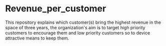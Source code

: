 # Revenue_per_customer
This repository explains which customer(s) bring the highest revenue in the space of three years, the organization's aim is to target high priority customers to encourage them and low priority customers so to device attractive means to keep them. 
